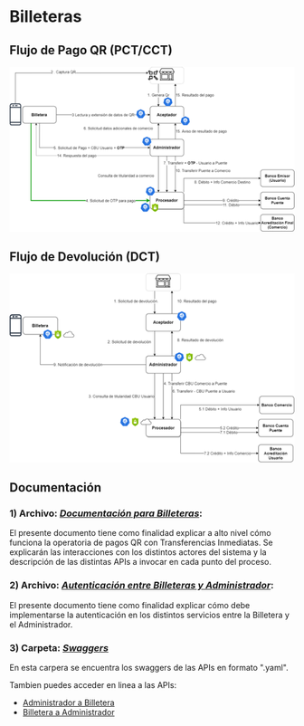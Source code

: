 # Billeteras

## Flujo de Pago QR (PCT/CCT)
![Esta es una imagen](https://github.com/IPNEWPAY/Aceptadores/blob/main/Flujo%20QR.png?raw=true)

## Flujo de Devolución (DCT)
![Esta es una imagen](https://github.com/IPNEWPAY/Aceptadores/blob/main/Flujo%20Devolucion%20QR.png?raw=true)


## Documentación
### 1) Archivo: *[Documentación para Billeteras](https://github.com/IPNEWPAY/Billeteras/blob/main/Documentaci%C3%B3n%20para%20Billeteras%20v1.2.docx)*:
El presente documento tiene como finalidad explicar a alto nivel cómo funciona la operatoria de pagos QR con Transferencias Inmediatas. Se explicarán las interacciones con los distintos actores del sistema y la descripción de las distintas APIs a invocar en cada punto del proceso.

### 2) Archivo: *[Autenticación entre Billeteras y Administrador](https://github.com/IPNEWPAY/Billeteras/blob/main/Autenticaci%C3%B3n%20entre%20Billetera%20y%20Administrador.docx)*:
El presente documento tiene como finalidad explicar cómo debe implementarse la autenticación en los distintos servicios entre la Billetera y el Administrador.

### 3) Carpeta: *[Swaggers](https://github.com/IPNEWPAY/Billeteras/tree/main/swaggers)*
En esta carpera se encuentra los swaggers de las APIs en formato ".yaml". 

Tambien puedes acceder en linea a las APIs:
* [Administrador a Billetera](https://ipnewpay.github.io/Billeteras/)
* [Billetera a Administrador](https://ipnewpay.github.io/Billeteras/BilleterasParaADM.html)

